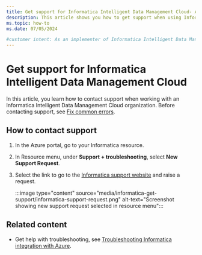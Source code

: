 ```yaml
---
title: Get support for Informatica Intelligent Data Management Cloud- Azure Native ISV Service
description: This article shows you how to get support when using Informatica Intelligent Data Management Cloud on the Azure Cloud.
ms.topic: how-to
ms.date: 07/05/2024

#customer intent: As an implementer of Informatica Intelligent Data Management Cloud on the Azure Cloud, I want to file a support request so that I can get unblocked.
---
```


# Get support for Informatica Intelligent Data Management Cloud

In this article, you learn how to contact support when working with an Informatica Intelligent Data Management Cloud organization. Before contacting support, see [Fix common errors](troubleshoot.md).

## How to contact support

1. In the Azure portal, go to your Informatica resource.

1. In Resource menu, under **Support + troubleshooting**, select **New Support Request**.

1. Select the link to go to the [Informatica support website](https://support.informatica.com/) and raise a request.

   :::image type="content" source="media/informatica-get-support/informatica-support-request.png" alt-text="Screenshot showing new support request selected in resource menu":::

## Related content

- Get help with troubleshooting, see [Troubleshooting Informatica integration with Azure](troubleshoot.md).
